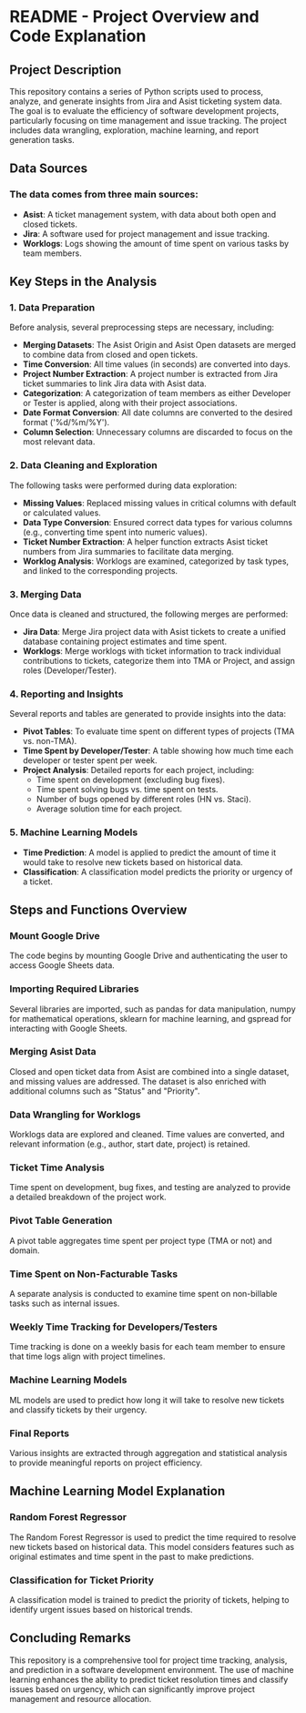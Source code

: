 # README - Project Overview and Code Explanation

## Project Description
This repository contains a series of Python scripts used to process, analyze, and generate insights from Jira and Asist ticketing system data. The goal is to evaluate the efficiency of software development projects, particularly focusing on time management and issue tracking. The project includes data wrangling, exploration, machine learning, and report generation tasks.

## Data Sources
### The data comes from three main sources:
- **Asist**: A ticket management system, with data about both open and closed tickets.
- **Jira**: A software used for project management and issue tracking.
- **Worklogs**: Logs showing the amount of time spent on various tasks by team members.

## Key Steps in the Analysis

### 1. Data Preparation
Before analysis, several preprocessing steps are necessary, including:
- **Merging Datasets**: The Asist Origin and Asist Open datasets are merged to combine data from closed and open tickets.
- **Time Conversion**: All time values (in seconds) are converted into days.
- **Project Number Extraction**: A project number is extracted from Jira ticket summaries to link Jira data with Asist data.
- **Categorization**: A categorization of team members as either Developer or Tester is applied, along with their project associations.
- **Date Format Conversion**: All date columns are converted to the desired format ('%d/%m/%Y').
- **Column Selection**: Unnecessary columns are discarded to focus on the most relevant data.

### 2. Data Cleaning and Exploration
The following tasks were performed during data exploration:
- **Missing Values**: Replaced missing values in critical columns with default or calculated values.
- **Data Type Conversion**: Ensured correct data types for various columns (e.g., converting time spent into numeric values).
- **Ticket Number Extraction**: A helper function extracts Asist ticket numbers from Jira summaries to facilitate data merging.
- **Worklog Analysis**: Worklogs are examined, categorized by task types, and linked to the corresponding projects.

### 3. Merging Data
Once data is cleaned and structured, the following merges are performed:
- **Jira Data**: Merge Jira project data with Asist tickets to create a unified database containing project estimates and time spent.
- **Worklogs**: Merge worklogs with ticket information to track individual contributions to tickets, categorize them into TMA or Project, and assign roles (Developer/Tester).

### 4. Reporting and Insights
Several reports and tables are generated to provide insights into the data:
- **Pivot Tables**: To evaluate time spent on different types of projects (TMA vs. non-TMA).
- **Time Spent by Developer/Tester**: A table showing how much time each developer or tester spent per week.
- **Project Analysis**: Detailed reports for each project, including:
  - Time spent on development (excluding bug fixes).
  - Time spent solving bugs vs. time spent on tests.
  - Number of bugs opened by different roles (HN vs. Staci).
  - Average solution time for each project.

### 5. Machine Learning Models
- **Time Prediction**: A model is applied to predict the amount of time it would take to resolve new tickets based on historical data.
- **Classification**: A classification model predicts the priority or urgency of a ticket.

## Steps and Functions Overview

### Mount Google Drive
The code begins by mounting Google Drive and authenticating the user to access Google Sheets data.

### Importing Required Libraries
Several libraries are imported, such as pandas for data manipulation, numpy for mathematical operations, sklearn for machine learning, and gspread for interacting with Google Sheets.

### Merging Asist Data
Closed and open ticket data from Asist are combined into a single dataset, and missing values are addressed. The dataset is also enriched with additional columns such as "Status" and "Priority".

### Data Wrangling for Worklogs
Worklogs data are explored and cleaned. Time values are converted, and relevant information (e.g., author, start date, project) is retained.

### Ticket Time Analysis
Time spent on development, bug fixes, and testing are analyzed to provide a detailed breakdown of the project work.

### Pivot Table Generation
A pivot table aggregates time spent per project type (TMA or not) and domain.

### Time Spent on Non-Facturable Tasks
A separate analysis is conducted to examine time spent on non-billable tasks such as internal issues.

### Weekly Time Tracking for Developers/Testers
Time tracking is done on a weekly basis for each team member to ensure that time logs align with project timelines.

### Machine Learning Models
ML models are used to predict how long it will take to resolve new tickets and classify tickets by their urgency.

### Final Reports
Various insights are extracted through aggregation and statistical analysis to provide meaningful reports on project efficiency.

## Machine Learning Model Explanation

### Random Forest Regressor
The Random Forest Regressor is used to predict the time required to resolve new tickets based on historical data. This model considers features such as original estimates and time spent in the past to make predictions.

### Classification for Ticket Priority
A classification model is trained to predict the priority of tickets, helping to identify urgent issues based on historical trends.

## Concluding Remarks
This repository is a comprehensive tool for project time tracking, analysis, and prediction in a software development environment. The use of machine learning enhances the ability to predict ticket resolution times and classify issues based on urgency, which can significantly improve project management and resource allocation.
